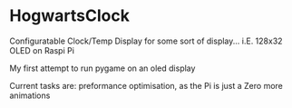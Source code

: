 # HogwartsClock
Configuratable Clock/Temp Display for some sort of display... i.E. 128x32 OLED on Raspi Pi

My first attempt to run pygame on an oled display

Current tasks are:
  preformance optimisation, as the Pi is just a Zero
  more animations
